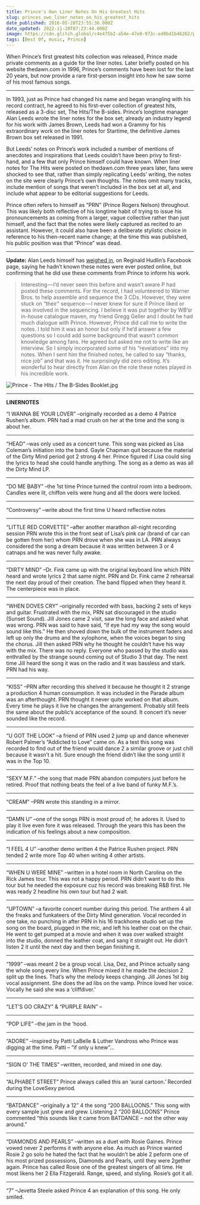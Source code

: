 ```yaml
---
title: Prince's Own Liner Notes On His Greatest Hits
slug: princes_own_liner_notes_on_his_greatest_hits
date_published: 2016-05-28T23:55:36.000Z
date_updated: 2022-11-20T07:23:44.000Z
image: https://cdn.glitch.global/c4e475b2-a54e-47e0-973c-ed0bd1b46262/prince-the_hits__the_b-sides_a.jpg?v=1669869988585
tags: [Best Of, music, Prince]
---
```


When Prince’s first greatest hits collection was released, Prince made private comments as a guide for the liner notes. Later briefly posted on his website thedawn.com in 1996, Prince’s comments have been lost for the last 20 years, but now provide a rare first-person insight into how he saw some of his most famous songs.

---

In 1993, just as Prince had changed his name and began wrangling with his record contract, he agreed to his first-ever collection of greatest hits, released as a 3-disc set, The Hits/The B-sides. Prince’s longtime manager Alan Leeds wrote the liner notes for the box set; already an industry legend for his work with James Brown, Leeds had won a Grammy for his extraordinary work on the liner notes for Startime, the definitive James Brown box set released in 1991.

But Leeds’ notes on Prince’s work included a number of mentions of anecdotes and inspirations that Leeds couldn’t have been privy to first-hand, and a few that only Prince himself could have known. When liner notes for The Hits were posted on thedawn.com three years later, fans were shocked to see that, rather than simply replicating Leeds’ writing, the notes on the site were clearly Prince’s own thoughts. The notes omit many tracks, include mention of songs that weren’t included in the box set at all, and include what appear to be editorial suggestions for Leeds.

Prince often refers to himself as “PRN” (Prince Rogers Nelson) throughout. This was likely both reflective of his longtime habit of trying to issue his pronouncements as coming from a larger, vague collective rather than just himself, and the fact that the notes were likely captured as recited to an assistant. However, it could also have been a deliberate stylistic choice in reference to his then-recent name change; at the time this was published, his public position was that “Prince” was dead.

---

**Update:** Alan Leeds himself has [weighed in](https://www.facebook.com/reggie.hudlin/posts/1296208273740222?comment_id=1296304390397277&amp;comment_tracking=%7B%22tn%22%3A%22R4%22%7D), on Reginald Hudlin’s Facebook page, saying he hadn’t known these notes were ever posted online, but confirming that he did use these comments from Prince to inform his work.

> Interesting — I’d never seen this before and wasn’t aware P had posted these comments. For the record, I had volunteered to Warner Bros. to help assemble and sequence the 3 CDs. However, they were stuck on “their” sequence — I never knew for sure if Prince liked or was involved in the sequencing. I believe it was put together by WB’sr in-house catalogue maven, my friend Gregg Geller and I doubt he had much dialogue with Prince. However, Prince did call me to write the notes. I told him it was an honor but only if he’d answer a few questions so I could add some background that wasn’t common knowledge among fans. He agreed but asked me not to write like an interview. So I simply incorporated some of his “revelations” into my notes. When I sent him the finished notes, he called to say “thanks, nice job” and that was it. He surprisingly did zero editing. It’s wonderful to hear directly from Alan on the role these notes played in his incredible work.

![Prince - The Hits / The B-Sides Booklet.jpg](https://cdn.glitch.global/c4e475b2-a54e-47e0-973c-ed0bd1b46262/prince-hits-liner-notes.jpg?v=1669869988224 "detailed scan from the liner notes booklet for Prince's The Hits / The B-Sides")

---

**LINERNOTES**

“I WANNA BE YOUR LOVER” –originally recorded as a demo 4 Patrice Rushen’s album. PRN had a mad crush on her at the time and the song is about her.

---

“HEAD” –was only used as a concert tune. This song was picked as Lisa Coleman’s initiation into the band. Gayle Chapman quit because the material of the Dirty Mind period got 2 strong 4 her. Prince figured if Lisa could sing the lyrics to head she could handle anything. The song as a demo as was all the Dirty Mind LP.

---

“DO ME BABY” –the 1st time Prince turned the control room into a bedroom. Candles were lit, chiffon veils were hung and all the doors were locked.

---

“Controversy” –write about the first time U heard reflective notes

---

“LITTLE RED CORVETTE” –after another marathon all-night recording session PRN wrote this in the front seat of Lisa’s pink car (brand of car can be gotten from her) whom PRN drove when she was in LA. PRN always considered the song a dream because it was written between 3 or 4 catnaps and he was never fully awake.

---

“DIRTY MIND” –Dr. Fink came up with the original keyboard line which PRN heard and wrote lyrics 2 that same night. PRN and Dr. Fink came 2 rehearsal the next day proud of their creation. The band flipped when they heard it. The centerpiece was in place.

---

“WHEN DOVES CRY” –originally recorded with bass, backing 2 sets of keys and guitar. Frustrated with the mix, PRN sat discouraged in the studio (Sunset Sound). Jill Jones came 2 visit, saw the long face and asked what was wrong. PRN was said to have said, “if eye had my way the song would sound like this.” He then shoved down the bulk of the instrument faders and left up only the drums and the xylophone, when the voices began to sing the chorus. Jill then asked PRN why he thought he couldn’t have his way with the mix. There was no reply. Everyone who passed by the studio was enthralled by the strange sound coming out of Studio 3 that day. The next time Jill heard the song it was on the radio and it was bassless and stark. PRN had his way.

---

“KISS” –PRN after recording this shelved it because he thought it 2 strange a production 4 human consumption. It was included in the Parade album was an afterthought. PRN thought it never quite worked on that album. Every time he plays it live he changes the arrangement. Probably still feels the same about the public’s acceptance of the sound. It concert it’s never sounded like the record.

---

“U GOT THE LOOK” –a friend of PRN used 2 jump up and dance whenever Robert Palmer’s “Addicted to Love” came on. As a test this song was recorded to find out of the friend would dance 2 a similar groove or just chill because it wasn’t a hit. Sure enough the friend didn’t like the song until it was in the Top 10.

---

“SEXY M.F.” –the song that made PRN abandon computers just before he retired. Proof that nothing beats the feel of a live band of funky M.F.’s.

---

“CREAM” –PRN wrote this standing in a mirror.

---

“DAMN U” –one of the songs PRN is most proud of; he adores it. Used to play it live even fore it was released. Through the years this has been the indication of his feelings about a new composition.

---

“I FEEL 4 U” –another demo written 4 the Patrice Rushen project. PRN tended 2 write more Top 40 when writing 4 other artists.

---

“WHEN U WERE MINE” –written in a hotel room in North Carolina on the Rick James tour. This was not a happy period. PRN didn’t want to do this tour but he needed the exposure cuz his record was breaking R&B first. He was ready 2 headline his own tour but had 2 wait.

---

“UPTOWN” –a favorite concert number during this period. The anthem 4 all the freaks and funkateers of the Dirty Mind generation. Vocal recorded in one take, no punching in after PRN in his 16 trackhome studio set up the song on the board, plugged in the mic, and left his leather coat on the chair. He went to get pumped at a movie and when it was over walked straight into the studio, donned the leather coat, and sang it straight out. He didn’t listen 2 it until the next day and then began finishing it.

---

“1999” –was meant 2 be a group vocal. Lisa, Dez, and Prince actually sang the whole song every line. When Prince mixed it he made the decision 2 split up the lines. That’s why the melody keeps changing. Jill Jones 1st big vocal assignment. She does the ad libs on the vamp. Prince loved her voice. Vocally he said she was a ‘cliffdiver.’

---

“LET’S GO CRAZY” & “PURPLE RAIN” –

---

“POP LIFE” –the jam in the ‘hood.

---

“ADORE” –inspired by Patti LaBelle & Luther Vandross who Prince was digging at the time. Patti – “if only u knew”…

---

“SIGN O’ THE TIMES” –written, recorded, and mixed in one day.

---

“ALPHABET STREET” Prince always called this an ‘aural cartoon.’ Recorded during the LoveSexy period.

---

“BATDANCE” –originally a 12″ 4 the song “200 BALLOONS.” This song with every sample just grew and grew. Listening 2 “200 BALLOONS” Prince commented “this sounds like it came from BATDANCE – not the other way around.”

---

“DIAMONDS AND PEARLS” –written as a duet with Rosie Gaines. Prince vowed never 2 performs it with anyone else. As much as Prince wanted Rosie 2 go solo he hated the fact that he wouldn’t be able 2 peform one of his most prized possessions, Diamonds and Pearls, until they were 2gether again. Prince has called Rosie one of the greatest singers of all time. He most likens her 2 Ella Fitzgerald. Range, speed, and styling. Rosie’s got it all.

---

“7” –Jevetta Steele asked Prince 4 an explanation of this song. He only smiled.
